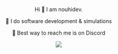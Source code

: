 <div align="center">
  
Hi 👋
I am nouhidev.

🔹 I do software development & simulations

🔹 Best way to reach me is on Discord
  
![](https://komarev.com/ghpvc/?username=NouhiDev&color=red&style=for-the-badge)
  
</div>
